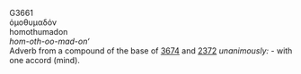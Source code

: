 G3661  
ὁμοθυμαδόν  
homothumadon  
*hom-oth-oo-mad-on‘*  
Adverb from a compound of the base of [3674](g3674) and [2372](g2372)
*unanimously:* - with one accord (mind).  
